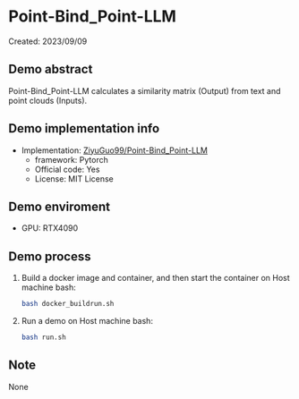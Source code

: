 # Point-Bind_Point-LLM
Created: 2023/09/09

## Demo abstract
Point-Bind_Point-LLM calculates a similarity matrix (Output) from text and point clouds (Inputs).

## Demo implementation info
- Implementation: [ZiyuGuo99/Point-Bind_Point-LLM](https://github.com/ZiyuGuo99/Point-Bind_Point-LLM)
  - framework: Pytorch
  - Official code: Yes
  - License: MIT License

## Demo enviroment
- GPU: RTX4090

## Demo process
1. Build a docker image and container, and then start the container on Host machine bash:
    ```bash
    bash docker_buildrun.sh
    ```
2. Run a demo on Host machine bash:
    ```bash
    bash run.sh
    ```

## Note
None